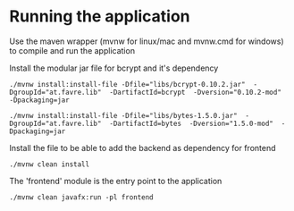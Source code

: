 # Running the application
Use the maven wrapper (mvnw for linux/mac and mvnw.cmd for windows) to compile and run the application

Install the modular jar file for bcrypt and it's dependency
```
./mvnw install:install-file -Dfile="libs/bcrypt-0.10.2.jar"  -DgroupId="at.favre.lib"  -DartifactId=bcrypt  -Dversion="0.10.2-mod"  -Dpackaging=jar

./mvnw install:install-file -Dfile="libs/bytes-1.5.0.jar"  -DgroupId="at.favre.lib"  -DartifactId=bytes  -Dversion="1.5.0-mod"  -Dpackaging=jar
```

Install the file to be able to add the backend as dependency for frontend
```
./mvnw clean install
```

The 'frontend' module is the entry point to the application
```
./mvnw clean javafx:run -pl frontend
```